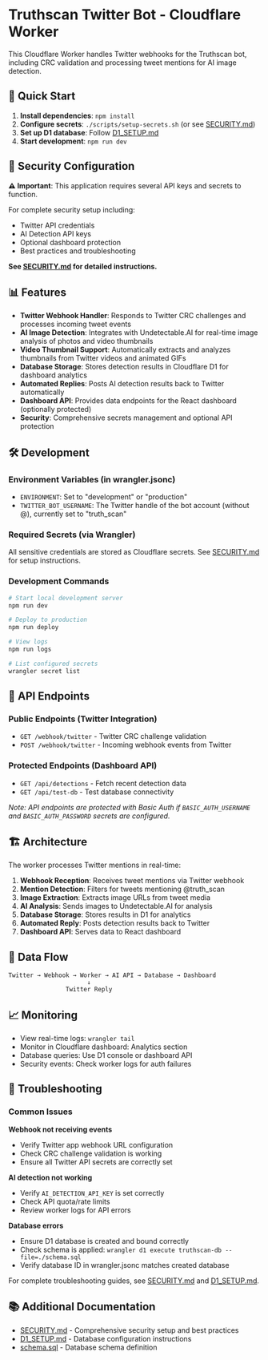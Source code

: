 # Truthscan Twitter Bot - Cloudflare Worker

This Cloudflare Worker handles Twitter webhooks for the Truthscan bot, including CRC validation and processing tweet mentions for AI image detection.

## 🚀 Quick Start

1. **Install dependencies**: `npm install`
2. **Configure secrets**: `./scripts/setup-secrets.sh` (or see [SECURITY.md](./SECURITY.md))
3. **Set up D1 database**: Follow [D1_SETUP.md](./D1_SETUP.md)
4. **Start development**: `npm run dev`

## 🔐 Security Configuration

**⚠️ Important**: This application requires several API keys and secrets to function.

For complete security setup including:
- Twitter API credentials
- AI Detection API keys  
- Optional dashboard protection
- Best practices and troubleshooting

**See [SECURITY.md](./SECURITY.md) for detailed instructions.**

## 📊 Features

- **Twitter Webhook Handler**: Responds to Twitter CRC challenges and processes incoming tweet events
- **AI Image Detection**: Integrates with Undetectable.AI for real-time image analysis of photos and video thumbnails
- **Video Thumbnail Support**: Automatically extracts and analyzes thumbnails from Twitter videos and animated GIFs
- **Database Storage**: Stores detection results in Cloudflare D1 for dashboard analytics
- **Automated Replies**: Posts AI detection results back to Twitter automatically
- **Dashboard API**: Provides data endpoints for the React dashboard (optionally protected)
- **Security**: Comprehensive secrets management and optional API protection

## 🛠️ Development

### Environment Variables (in wrangler.jsonc)
- `ENVIRONMENT`: Set to "development" or "production"
- `TWITTER_BOT_USERNAME`: The Twitter handle of the bot account (without @), currently set to "truth_scan"

### Required Secrets (via Wrangler)
All sensitive credentials are stored as Cloudflare secrets. See [SECURITY.md](./SECURITY.md) for setup instructions.

### Development Commands
```bash
# Start local development server
npm run dev

# Deploy to production
npm run deploy

# View logs
npm run logs

# List configured secrets
wrangler secret list
```

## 📡 API Endpoints

### Public Endpoints (Twitter Integration)
- `GET /webhook/twitter` - Twitter CRC challenge validation
- `POST /webhook/twitter` - Incoming webhook events from Twitter

### Protected Endpoints (Dashboard API)
- `GET /api/detections` - Fetch recent detection data
- `GET /api/test-db` - Test database connectivity

*Note: API endpoints are protected with Basic Auth if `BASIC_AUTH_USERNAME` and `BASIC_AUTH_PASSWORD` secrets are configured.*

## 🏗️ Architecture

The worker processes Twitter mentions in real-time:

1. **Webhook Reception**: Receives tweet mentions via Twitter webhook
2. **Mention Detection**: Filters for tweets mentioning @truth_scan
3. **Image Extraction**: Extracts image URLs from tweet media
4. **AI Analysis**: Sends images to Undetectable.AI for analysis
5. **Database Storage**: Stores results in D1 for analytics
6. **Automated Reply**: Posts detection results back to Twitter
7. **Dashboard API**: Serves data to React dashboard

## 🔄 Data Flow

```
Twitter → Webhook → Worker → AI API → Database → Dashboard
                      ↓
                Twitter Reply
```

## 📈 Monitoring

- View real-time logs: `wrangler tail`
- Monitor in Cloudflare dashboard: Analytics section
- Database queries: Use D1 console or dashboard API
- Security events: Check worker logs for auth failures

## 🐛 Troubleshooting

### Common Issues

**Webhook not receiving events**
- Verify Twitter app webhook URL configuration
- Check CRC challenge validation is working
- Ensure all Twitter API secrets are correctly set

**AI detection not working**
- Verify `AI_DETECTION_API_KEY` is set correctly
- Check API quota/rate limits
- Review worker logs for API errors

**Database errors**
- Ensure D1 database is created and bound correctly
- Check schema is applied: `wrangler d1 execute truthscan-db --file=./schema.sql`
- Verify database ID in wrangler.jsonc matches created database

For complete troubleshooting guides, see [SECURITY.md](./SECURITY.md) and [D1_SETUP.md](./D1_SETUP.md).

## 📚 Additional Documentation

- [SECURITY.md](./SECURITY.md) - Comprehensive security setup and best practices
- [D1_SETUP.md](./D1_SETUP.md) - Database configuration instructions
- [schema.sql](./schema.sql) - Database schema definition